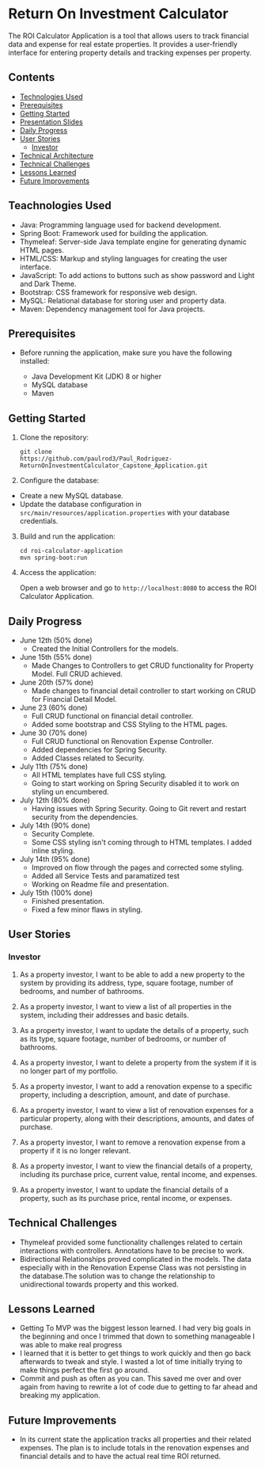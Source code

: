 # Return On Investment Calculator
The ROI Calculator Application is a tool that allows users to track financial data and expense for real estate properties. It provides a user-friendly interface for entering property details and tracking expenses per property. 

## Contents

- [Technologies Used](#Technolgies-Used)
- [Prerequisites ](#Prerequisites)
- [Getting Started](#Getting-Started)
- [Presentation Slides](doc/Real%20Estate%20Investment%20Tracker.pdf)
- [Daily Progress](#daily-progress)
- [User Stories](#user-stories)
  - [Investor](#investor)
- [Technical Architecture]()
- [Technical Challenges](#technical-challenges)
- [Lessons Learned](#lessons-learned)
- [Future Improvements](#future-improvements)

## Teachnologies Used

- Java: Programming language used for backend development.
- Spring Boot: Framework used for building the application.
- Thymeleaf: Server-side Java template engine for generating dynamic HTML pages.
- HTML/CSS: Markup and styling languages for creating the user interface.
- JavaScript: To add actions to buttons such as show password and Light and Dark Theme.  
- Bootstrap: CSS framework for responsive web design.
- MySQL: Relational database for storing user and property data.
- Maven: Dependency management tool for Java projects.

## Prerequisites
- Before running the application, make sure you have the following installed:

  - Java Development Kit (JDK) 8 or higher
  - MySQL database
  - Maven

## Getting Started

1. Clone the repository:

    ```
    git clone 
   https://github.com/paulrod3/Paul_Rodriguez-ReturnOnInvestmentCalculator_Capstone_Application.git

    ```

2. Configure the database:
  - Create a new MySQL database.
  - Update the database configuration in `src/main/resources/application.properties` with your database credentials.
3. Build and run the application:

    ```
    cd roi-calculator-application
    mvn spring-boot:run
    
    ```

4. Access the application:

   Open a web browser and go to `http://localhost:8080` to access the ROI Calculator Application.

## Daily Progress
- June 12th (50% done)
  - Created the Initial Controllers for the models.
- June 15th (55% done)
  - Made Changes to Controllers to get CRUD functionality for Property Model. Full CRUD achieved. 
- June 20th (57% done)
  - Made changes to financial detail controller to start working on CRUD for Financial Detail Model. 
- June 23 (60% done)
  - Full CRUD functional on financial detail controller. 
  - Added some bootstrap and CSS Styling to the HTML pages. 
- June 30 (70% done)
  - Full CRUD functional on Renovation Expense Controller. 
  - Added dependencies for Spring Security.
  - Added Classes related to Security.
- July 11th (75% done)
  - All HTML templates have full CSS styling. 
  - Going to start working on Spring Security disabled it to work on styling un encumbered.
- July 12th (80% done)
  - Having issues with Spring Security. Going to Git revert and restart security from the dependencies. 
- July 14th (90% done)
  - Security Complete. 
  - Some CSS styling isn't coming through to HTML templates. I added inline styling. 
- July 14th (95% done)
  - Improved on flow through the pages and corrected some styling.
  - Added all Service Tests and paramatized test
  - Working on Readme file and presentation. 
- July 15th (100% done)
  - Finished presentation.
  - Fixed a few minor flaws in styling. 

## User Stories

### Investor

1. As a property investor, I want to be able to add a new property to the system by providing its address, type, square footage, number of bedrooms, and number of bathrooms.

2. As a property investor, I want to view a list of all properties in the system, including their addresses and basic details.

3. As a property investor, I want to update the details of a property, such as its type, square footage, number of bedrooms, or number of bathrooms.

4. As a property investor, I want to delete a property from the system if it is no longer part of my portfolio.

5. As a property investor, I want to add a renovation expense to a specific property, including a description, amount, and date of purchase.

6. As a property investor, I want to view a list of renovation expenses for a particular property, along with their descriptions, amounts, and dates of purchase.

7. As a property investor, I want to remove a renovation expense from a property if it is no longer relevant.

8. As a property investor, I want to view the financial details of a property, including its purchase price, current value, rental income, and expenses.

9. As a property investor, I want to update the financial details of a property, such as its purchase price, rental income, or expenses.

## Technical Challenges
- Thymeleaf provided some functionality challenges related to certain interactions with controllers. Annotations have to be precise to work. 
- Bidirectional Relationships proved complicated in the models. The data especially with in the Renovation Expense Class was not persisting in the database.The solution was to change the relationship to unidirectional towards property and this worked.

## Lessons Learned
- Getting To MVP was the biggest lesson learned. I had very big goals in the beginning and once I trimmed that down to something manageable I was able to make real progress
- I learned that it is better to get things to work quickly and then go back afterwards to tweak and style. I wasted a lot of time initially trying to make things perfect the first go around.
- Commit and push as often as you can. This saved me over and over again from having to rewrite a lot of code due to getting to far ahead and breaking my application.

## Future Improvements

- In its current state the application tracks all properties and their related expenses. The plan is to include totals in the renovation expenses and financial details and to have the actual real time ROI returned. 
